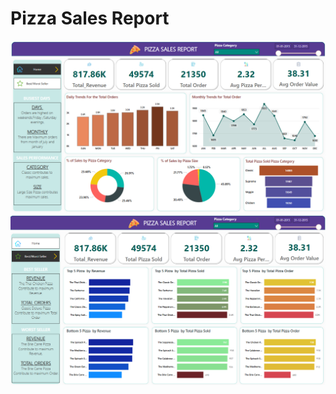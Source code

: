 <!DOCTYPE html>
<html lang="en">
<head>
    <meta charset="UTF-8">
    <meta name="viewport" content="width=device-width, initial-scale=1.0">
</head>
<body>
    <h1>Pizza Sales Report</h1>
    <img src="image.png" alt="">
    <img src="image copy.png" alt="">
    
</body>
</html>
